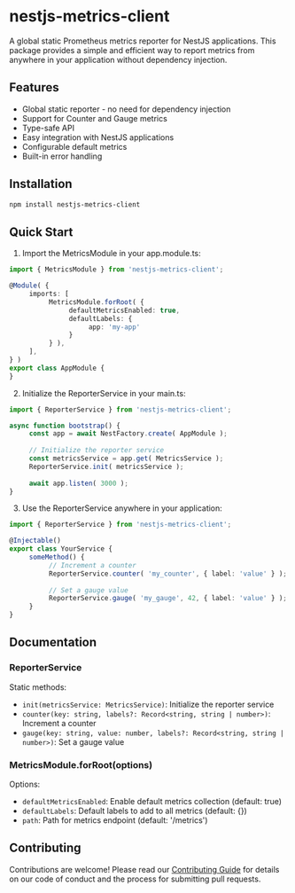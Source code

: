 # nestjs-metrics-client

A global static Prometheus metrics reporter for NestJS applications. This package provides a simple and efficient way to
report metrics from anywhere in your application without dependency injection.

## Features

- Global static reporter - no need for dependency injection
- Support for Counter and Gauge metrics
- Type-safe API
- Easy integration with NestJS applications
- Configurable default metrics
- Built-in error handling

## Installation

```bash
npm install nestjs-metrics-client
```

## Quick Start

1. Import the MetricsModule in your app.module.ts:

```typescript
import { MetricsModule } from 'nestjs-metrics-client';

@Module( {
     imports: [
          MetricsModule.forRoot( {
               defaultMetricsEnabled: true,
               defaultLabels: {
                    app: 'my-app'
               }
          } ),
     ],
} )
export class AppModule {
}
```

2. Initialize the ReporterService in your main.ts:

```typescript
import { ReporterService } from 'nestjs-metrics-client';

async function bootstrap() {
     const app = await NestFactory.create( AppModule );
     
     // Initialize the reporter service
     const metricsService = app.get( MetricsService );
     ReporterService.init( metricsService );
     
     await app.listen( 3000 );
}
```

3. Use the ReporterService anywhere in your application:

```typescript
import { ReporterService } from 'nestjs-metrics-client';

@Injectable()
export class YourService {
     someMethod() {
          // Increment a counter
          ReporterService.counter( 'my_counter', { label: 'value' } );
          
          // Set a gauge value
          ReporterService.gauge( 'my_gauge', 42, { label: 'value' } );
     }
}
```

## Documentation

### ReporterService

Static methods:

- `init(metricsService: MetricsService)`: Initialize the reporter service
- `counter(key: string, labels?: Record<string, string | number>)`: Increment a counter
- `gauge(key: string, value: number, labels?: Record<string, string | number>)`: Set a gauge value

### MetricsModule.forRoot(options)

Options:

- `defaultMetricsEnabled`: Enable default metrics collection (default: true)
- `defaultLabels`: Default labels to add to all metrics (default: {})
- `path`: Path for metrics endpoint (default: '/metrics')

## Contributing

Contributions are welcome! Please read our [Contributing Guide](CONTRIBUTING.md) for details on our code of conduct and
the process for submitting pull requests.
